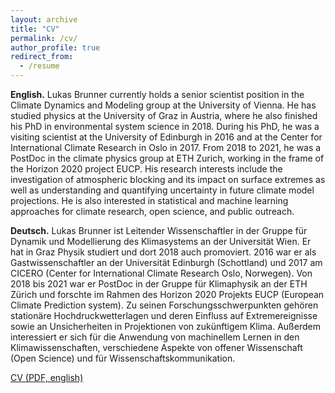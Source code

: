 ```yaml
---
layout: archive
title: "CV"
permalink: /cv/
author_profile: true
redirect_from:
  - /resume
---
```


**English.** Lukas Brunner currently holds a senior scientist position in the Climate Dynamics and Modeling group at the University of Vienna. He has studied physics at the University of Graz in Austria, where he also finished his PhD in environmental system science in 2018. During his PhD, he was a visiting scientist at the University of Edinburgh in 2016 and at the Center for International Climate Research in Oslo in 2017. From 2018 to 2021, he was a PostDoc in the climate physics group at ETH Zurich, working in the frame of the Horizon 2020 project EUCP. His research interests include the investigation of atmospheric blocking and its impact on surface extremes as well as understanding and quantifying uncertainty in future climate model projections. He is also interested in statistical and machine learning approaches for climate research, open science, and public outreach.


**Deutsch.** Lukas Brunner ist Leitender Wissenschaftler in der Gruppe für Dynamik und Modellierung des Klimasystems an der Universität Wien. Er hat in Graz Physik studiert und dort 2018 auch promoviert. 2016 war er als Gastwissenschaftler an der Universität Edinburgh (Schottland) und 2017 am CICERO (Center for International Climate Research Oslo, Norwegen). Von 2018 bis 2021 war er PostDoc in der Gruppe für Klimaphysik an der ETH Zürich und forschte im Rahmen des Horizon 2020 Projekts EUCP (European Climate Prediction system). Zu seinen Forschungsschwerpunkten gehören stationäre Hochdruckwetterlagen und deren Einfluss auf Extremereignisse sowie an Unsicherheiten in Projektionen von zukünftigem Klima. Außerdem interessiert er sich für die Anwendung von machinellem Lernen in den Klimawissenschaften, verschiedene Aspekte von offener Wissenschaft (Open Science) und für Wissenschaftskommunikation.

<!-- <a href="https://lukasbrunner.github.io/files/cv_short.pdf" target="_blank">CV short (PDF, english)</a> -->

<a href="https://lukasbrunner.github.io/files/cv.pdf" target="_blank">CV (PDF, english)</a>
